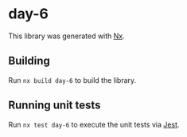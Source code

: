 # day-6

This library was generated with [Nx](https://nx.dev).

## Building

Run `nx build day-6` to build the library.

## Running unit tests

Run `nx test day-6` to execute the unit tests via [Jest](https://jestjs.io).
